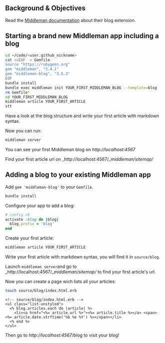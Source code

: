 ## Background & Objectives

Read the [Middleman documentation](https://middlemanapp.com/basics/blogging/) about their blog extension.

## Starting a brand new Middleman app including a blog

```bash
cd ~/code/<user.github_nickname>
cat <<EOF  > Gemfile
source "https://rubygems.org"
gem "middleman", "3.4.1"
gem "middleman-blog", "3.5.3"
EOF
bundle install
bundle exec middleman init YOUR_FIRST_MIDDLEMAN_BLOG --template=blog
rm Gemfile*
cd YOUR_FIRST_MIDDLEMAN_BLOG
middleman article YOUR_FIRST_ARTICLE
stt
```

Have a look at the blog structure and write your first article with markdown syntax.

Now you can run:

```bash
middleman server
```

You can see your first Middleman blog on _http://localhost:4567_

Find your first article url on _http://localhost:4567/__middleman/sitemap/_

## Adding a blog to your existing Middleman app

Add `gem 'middleman-blog'` to your `Gemfile`.

```bash
bundle install
```

Configure your app to add a blog:

```ruby
# config.rb
activate :blog do |blog|
  blog.prefix = 'blog'
end
```

Create your first article:

```bash
middleman article YOUR_FIRST_ARTICLE
```

Write your first article with markdown syntax, you will find it in `source/blog`.

Launch `middleman server`and go to _http://localhost:4567/__middleman/sitemap/_ to find your first article's url.

Now you can create a page wich lists all your articles:

```bash
touch source/blog/index.html.erb
```

```erb
<!-- source/blog/index.html.erb -->
<ul class="list-unstyled">
  <% blog.articles.each do |article| %>
    <li><a href="<%= article.url %>"><%= article.title %></a> <span><%= article.date.strftime('%b %e %Y') %></span></li>
  <% end %>
</ul>
```

Then go to _http://localhost:4567/blog_ to visit your blog!

